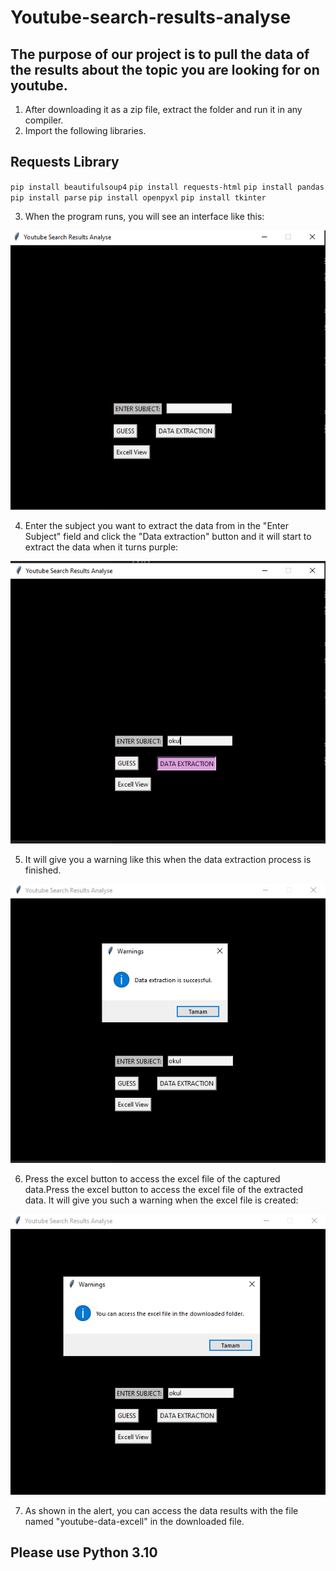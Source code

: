 # Youtube-search-results-analyse
## The purpose of our project is to pull the data of the results about the topic you are looking for on youtube.
1. After downloading it as a zip file, extract the folder and run it in any compiler.
2. Import the following libraries.
## Requests Library
`pip install beautifulsoup4`
`pip install requests-html`
`pip install pandas`
`pip install parse`
`pip install openpyxl`
`pip install tkinter`

3. When the program runs, you will see an interface like this:
<img src=https://github.com/serapcengiz/Youtube-search-results-analyse/blob/master/screeshot/uygulamaekran%C4%B1.png >

4. Enter the subject you want to extract the data from in the "Enter Subject" field and click the "Data extraction" button and
it will start to extract the data when it turns purple:
<img src=https://github.com/serapcengiz/Youtube-search-results-analyse/blob/master/screeshot/dataextractiontıklayınca.png >

5. It will give you a warning like this when the data extraction process is finished.
<img src=https://github.com/serapcengiz/Youtube-search-results-analyse/blob/master/screeshot/dataextractionalert.png >

6. Press the excel button to access the excel file of the captured data.Press the excel button to access the excel file of the extracted data.
It will give you such a warning when the excel file is created:
<img src=https://github.com/serapcengiz/Youtube-search-results-analyse/blob/master/screeshot/excelbutonalert.png >

7. As shown in the alert, you can access the data results with the file named "youtube-data-excell" in the downloaded file.
## Please use Python 3.10
